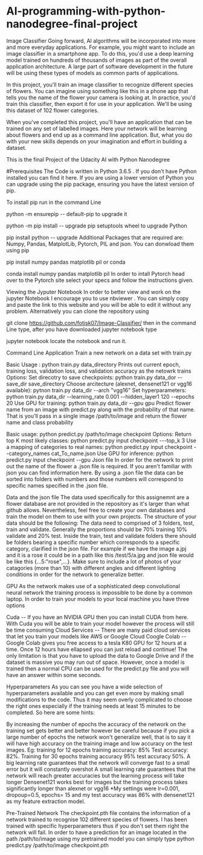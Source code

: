 # AI-programming-with-python-nanodegree-final-project

Image Classifier
Going forward, AI algorithms will be incorporated into more and more everyday applications. For example, you might want to include an image classifier in a smartphone app. To do this, you'd use a deep learning model trained on hundreds of thousands of images as part of the overall application architecture. A large part of software development in the future will be using these types of models as common parts of applications.

In this project, you'll train an image classifier to recognize different species of flowers. You can imagine using something like this in a phone app that tells you the name of the flower your camera is looking at. In practice, you'd train this classifier, then export it for use in your application. We'll be using this dataset of 102 flower categories.

When you've completed this project, you'll have an application that can be trained on any set of labelled images. Here your network will be learning about flowers and end up as a command line application. But, what you do with your new skills depends on your imagination and effort in building a dataset.

This is the final Project of the Udacity AI with Python Nanodegree

#Prerequisites
The Code is written in Python 3.6.5 . If you don't have Python installed you can find it here. If you are using a lower version of Python you can upgrade using the pip package, ensuring you have the latest version of pip.

To install pip run in the command Line

python -m ensurepip -- default-pip
to upgrade it

python -m pip install -- upgrade pip setuptools wheel
to upgrade Python

pip install python -- upgrade
Additional Packages that are required are: Numpy, Pandas, MatplotLib, Pytorch, PIL and json.
You can donwload them using pip

pip install numpy pandas matplotlib pil
or conda

conda install numpy pandas matplotlib pil
In order to intall Pytorch head over to the Pytorch site select your specs and follow the instructions given.

Viewing the Jyputer Notebook
In order to better view and work on the jupyter Notebook I encourage you to use nbviewer . You can simply copy and paste the link to this website and you will be able to edit it without any problem. Alternatively you can clone the repository using

git clone https://github.com/fotisk07/Image-Classifier/
then in the command Line type, after you have downloaded jupyter notebook type

jupyter notebook
locate the notebook and run it.

Command Line Application
Train a new network on a data set with train.py

Basic Usage : python train.py data_directory
Prints out current epoch, training loss, validation loss, and validation accuracy as the netowrk trains
Options:
Set direcotry to save checkpoints: python train.py data_dor --save_dir save_directory
Choose arcitecture (alexnet, densenet121 or vgg16 available): pytnon train.py data_dir --arch "vgg16"
Set hyperparameters: python train.py data_dir --learning_rate 0.001 --hidden_layer1 120 --epochs 20
Use GPU for training: python train.py data_dir --gpu gpu
Predict flower name from an image with predict.py along with the probability of that name. That is you'll pass in a single image /path/to/image and return the flower name and class probability

Basic usage: python predict.py /path/to/image checkpoint
Options:
Return top K most likely classes: python predict.py input checkpoint ---top_k 3
Use a mapping of categories to real names: python predict.py input checkpoint --category_names cat_To_name.json
Use GPU for inference: python predict.py input checkpoint --gpu
Json file
In order for the network to print out the name of the flower a .json file is required. If you aren't familiar with json you can find information here. By using a .json file the data can be sorted into folders with numbers and those numbers will correspond to specific names specified in the .json file.

Data and the json file
The data used specifically for this assignemnt are a flower database are not provided in the repository as it's larger than what github allows. Nevertheless, feel free to create your own databases and train the model on them to use with your own projects. The structure of your data should be the following:
The data need to comprised of 3 folders, test, train and validate. Generally the proportions should be 70% training 10% validate and 20% test.
Inside the train, test and validate folders there should be folders bearing a specific number which corresponds to a specific category, clarified in the json file. For example if we have the image a.jpj and it is a rose it could be in a path like this /test/5/a.jpg and json file would be like this {...5:"rose",...}. Make sure to include a lot of photos of your catagories (more than 10) with different angles and different lighting conditions in order for the network to generalize better.

GPU
As the network makes use of a sophisticated deep convolutional neural network the training process is impossible to be done by a common laptop. In order to train your models to your local machine you have three options

Cuda -- If you have an NVIDIA GPU then you can install CUDA from here. With Cuda you will be able to train your model however the process will still be time consuming
Cloud Services -- There are many paid cloud services that let you train your models like AWS or Google Cloud
Coogle Colab -- Google Colab gives you free access to a tesla K80 GPU for 12 hours at a time. Once 12 hours have ellapsed you can just reload and continue! The only limitation is that you have to upload the data to Google Drive and if the dataset is massive you may run out of space.
However, once a model is trained then a normal CPU can be used for the predict.py file and you will have an answer within some seconds.

Hyperparameters
As you can see you have a wide selection of hyperparameters available and you can get even more by making small modifications to the code. Thus it may seem overly complicated to choose the right ones especially if the training needs at least 15 minutes to be completed. So here are some hints:

By increasing the number of epochs the accuracy of the network on the training set gets better and better however be careful because if you pick a large number of epochs the network won't generalize well, that is to say it will have high accuracy on the training image and low accuracy on the test images. Eg: training for 12 epochs training accuracy: 85% Test accuracy: 82%. Training for 30 epochs training accuracy 95% test accuracy 50%.
A big learning rate guarantees that the network will converge fast to a small error but it will constantly overshot
A small learning rate guarantees that the network will reach greater accuracies but the learning process will take longer
Densenet121 works best for images but the training process takes significantly longer than alexnet or vgg16
*My settings were lr=0.001, dropoup=0.5, epochs= 15 and my test accuracy was 86% with densenet121 as my feature extraction model.

Pre-Trained Network
The checkpoint.pth file contains the information of a network trained to recognise 102 different species of flowers. I has been trained with specific hyperparameters thus if you don't set them right the network will fail. In order to have a prediction for an image located in the path /path/to/image using my pretrained model you can simply type python predict.py /path/to/image checkpoint.pth
